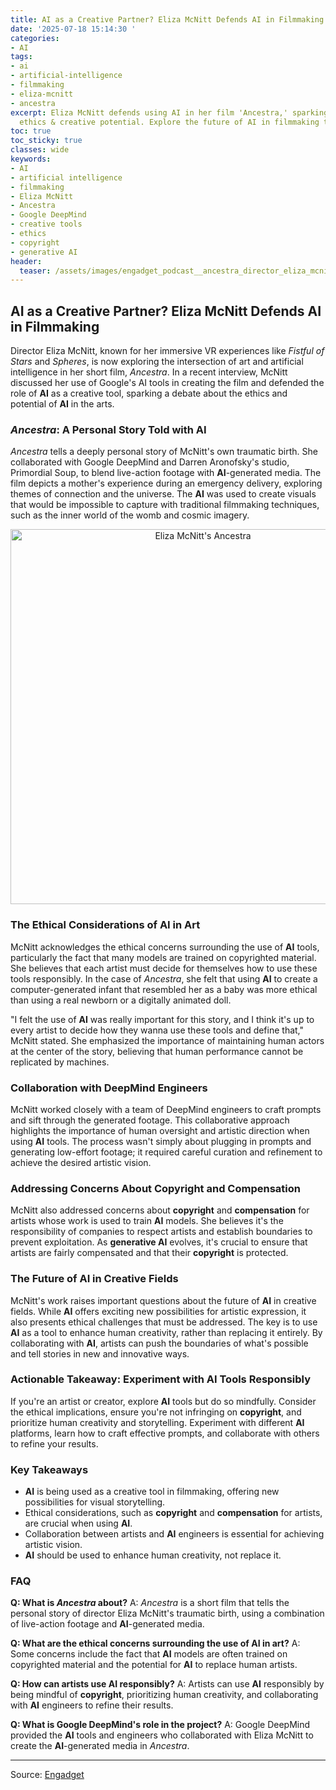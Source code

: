 ```yaml
---
title: AI as a Creative Partner? Eliza McNitt Defends AI in Filmmaking
date: '2025-07-18 15:14:30 '
categories:
- AI
tags:
- ai
- artificial-intelligence
- filmmaking
- eliza-mcnitt
- ancestra
excerpt: Eliza McNitt defends using AI in her film 'Ancestra,' sparking debate about
  ethics & creative potential. Explore the future of AI in filmmaking today!
toc: true
toc_sticky: true
classes: wide
keywords:
- AI
- artificial intelligence
- filmmaking
- Eliza McNitt
- Ancestra
- Google DeepMind
- creative tools
- ethics
- copyright
- generative AI
header:
  teaser: /assets/images/engadget_podcast__ancestra_director_eliza_mcnitt_d_20250718151430.jpg
---
```


## AI as a Creative Partner? Eliza McNitt Defends AI in Filmmaking

Director Eliza McNitt, known for her immersive VR experiences like *Fistful of Stars* and *Spheres*, is now exploring the intersection of art and artificial intelligence in her short film, *Ancestra*. In a recent interview, McNitt discussed her use of Google's AI tools in creating the film and defended the role of **AI** as a creative tool, sparking a debate about the ethics and potential of **AI** in the arts.

### *Ancestra*: A Personal Story Told with AI

*Ancestra* tells a deeply personal story of McNitt's own traumatic birth. She collaborated with Google DeepMind and Darren Aronofsky's studio, Primordial Soup, to blend live-action footage with **AI**-generated media. The film depicts a mother's experience during an emergency delivery, exploring themes of connection and the universe. The **AI** was used to create visuals that would be impossible to capture with traditional filmmaking techniques, such as the inner world of the womb and cosmic imagery.

<center>
    <img src="https://o.aolcdn.com/images/dims?image_uri=https%3A%2F%2Fs.yimg.com%2Fos%2Fcreatr-uploaded-images%2F2025-07%2Fdce0d940-63e1-11f0-bbfb-67487ccf41b0&resize=1400%2C787&client=19f2b5e49a271b2bde77&signature=e9851901020800901a9f38d729c1810e2870f8c9" alt="Eliza McNitt's Ancestra" width="600">
</center>

### The Ethical Considerations of AI in Art

McNitt acknowledges the ethical concerns surrounding the use of **AI** tools, particularly the fact that many models are trained on copyrighted material. She believes that each artist must decide for themselves how to use these tools responsibly. In the case of *Ancestra*, she felt that using **AI** to create a computer-generated infant that resembled her as a baby was more ethical than using a real newborn or a digitally animated doll.

"I felt the use of **AI** was really important for this story, and I think it's up to every artist to decide how they wanna use these tools and define that," McNitt stated. She emphasized the importance of maintaining human actors at the center of the story, believing that human performance cannot be replicated by machines.

### Collaboration with DeepMind Engineers

McNitt worked closely with a team of DeepMind engineers to craft prompts and sift through the generated footage. This collaborative approach highlights the importance of human oversight and artistic direction when using **AI** tools. The process wasn't simply about plugging in prompts and generating low-effort footage; it required careful curation and refinement to achieve the desired artistic vision.

### Addressing Concerns About Copyright and Compensation

McNitt also addressed concerns about **copyright** and **compensation** for artists whose work is used to train **AI** models. She believes it's the responsibility of companies to respect artists and establish boundaries to prevent exploitation. As **generative AI** evolves, it's crucial to ensure that artists are fairly compensated and that their **copyright** is protected.

### The Future of AI in Creative Fields

McNitt's work raises important questions about the future of **AI** in creative fields. While **AI** offers exciting new possibilities for artistic expression, it also presents ethical challenges that must be addressed. The key is to use **AI** as a tool to enhance human creativity, rather than replacing it entirely. By collaborating with **AI**, artists can push the boundaries of what's possible and tell stories in new and innovative ways.

### Actionable Takeaway: Experiment with AI Tools Responsibly

If you're an artist or creator, explore **AI** tools but do so mindfully. Consider the ethical implications, ensure you're not infringing on **copyright**, and prioritize human creativity and storytelling. Experiment with different **AI** platforms, learn how to craft effective prompts, and collaborate with others to refine your results.

### Key Takeaways

*   **AI** is being used as a creative tool in filmmaking, offering new possibilities for visual storytelling.
*   Ethical considerations, such as **copyright** and **compensation** for artists, are crucial when using **AI**.
*   Collaboration between artists and **AI** engineers is essential for achieving artistic vision.
*   **AI** should be used to enhance human creativity, not replace it.

### FAQ

**Q: What is *Ancestra* about?**
A: *Ancestra* is a short film that tells the personal story of director Eliza McNitt's traumatic birth, using a combination of live-action footage and **AI**-generated media.

**Q: What are the ethical concerns surrounding the use of AI in art?**
A: Some concerns include the fact that **AI** models are often trained on copyrighted material and the potential for **AI** to replace human artists.

**Q: How can artists use AI responsibly?**
A: Artists can use **AI** responsibly by being mindful of **copyright**, prioritizing human creativity, and collaborating with **AI** engineers to refine their results.

**Q: What is Google DeepMind's role in the project?**
A: Google DeepMind provided the **AI** tools and engineers who collaborated with Eliza McNitt to create the **AI**-generated media in *Ancestra*.

---

Source: [Engadget](https://www.engadget.com/ai/engadget-podcast-ancestra-director-eliza-mcnitt-defends-ai-as-a-creative-tool-150042942.html?src=rss)